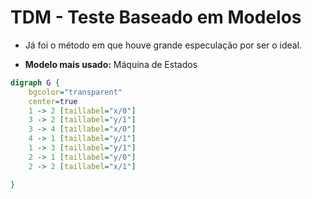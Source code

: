 # TDM - Teste Baseado em Modelos

- Já foi o método em que houve grande especulação por ser o ideal.

- **Modelo mais usado:** Máquina de Estados

```dot
digraph G {
	bgcolor="transparent"
	center=true
	1 -> 2 [taillabel="x/0"]
	3 -> 2 [taillabel="y/1"]
	3 -> 4 [taillabel="x/0"]
	4 -> 1 [taillabel="y/1"]
	1 -> 3 [taillabel="y/1"]
	2 -> 1 [taillabel="y/0"]
	2 -> 2 [taillabel="x/1"]

}

```


